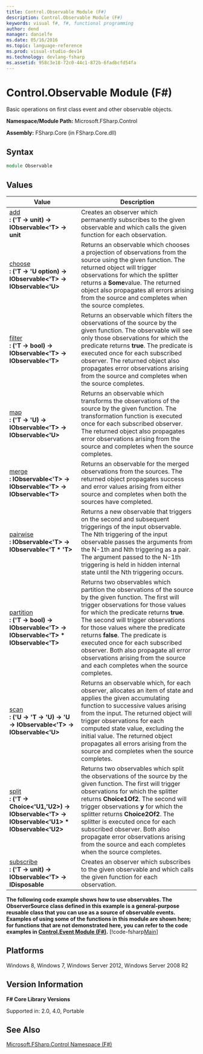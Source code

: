 ```yaml
---
title: Control.Observable Module (F#)
description: Control.Observable Module (F#)
keywords: visual f#, f#, functional programming
author: dend
manager: danielfe
ms.date: 05/16/2016
ms.topic: language-reference
ms.prod: visual-studio-dev14
ms.technology: devlang-fsharp
ms.assetid: 958c3e18-72c0-44c1-872b-6fadbcfd54fa 
---
```


# Control.Observable Module (F#)

Basic operations on first class event and other observable objects.

**Namespace/Module Path:** Microsoft.FSharp.Control

**Assembly:** FSharp.Core (in FSharp.Core.dll)


## Syntax

```fsharp
module Observable
```

## Values


|Value|Description|
|-----|-----------|
|[add](https://msdn.microsoft.com/library/f4723e85-4fd0-41e5-b31a-a6f2cf07c43a)<br />**: ('T -&gt; unit) -&gt; IObservable&lt;'T&gt; -&gt; unit**|Creates an observer which permanently subscribes to the given observable and which calls the given function for each observation.|
|[choose](https://msdn.microsoft.com/library/75191474-af8a-4eb8-bc39-34f0e55a4368)<br />**: ('T -&gt; 'U option) -&gt; IObservable&lt;'T&gt; -&gt; IObservable&lt;'U&gt;**|Returns an observable which chooses a projection of observations from the source using the given function. The returned object will trigger observations for which the splitter returns a **Some**value. The returned object also propagates all errors arising from the source and completes when the source completes.|
|[filter](https://msdn.microsoft.com/library/c7957b74-9d92-4a5d-9f0a-43b51179e6c8)<br />**: ('T -&gt; bool) -&gt; IObservable&lt;'T&gt; -&gt; IObservable&lt;'T&gt;**|Returns an observable which filters the observations of the source by the given function. The observable will see only those observations for which the predicate returns **true**. The predicate is executed once for each subscribed observer. The returned object also propagates error observations arising from the source and completes when the source completes.|
|[map](https://msdn.microsoft.com/library/e3274517-65e4-4c3c-aa9f-61a5c4ba1031)<br />**: ('T -&gt; 'U) -&gt; IObservable&lt;'T&gt; -&gt; IObservable&lt;'U&gt;**|Returns an observable which transforms the observations of the source by the given function. The transformation function is executed once for each subscribed observer. The returned object also propagates error observations arising from the source and completes when the source completes.|
|[merge](https://msdn.microsoft.com/library/33e40753-6895-41a8-acd5-85fcb4eb7524)<br />**: IObservable&lt;'T&gt; -&gt; IObservable&lt;'T&gt; -&gt; IObservable&lt;'T&gt;**|Returns an observable for the merged observations from the sources. The returned object propagates success and error values arising from either source and completes when both the sources have completed.|
|[pairwise](https://msdn.microsoft.com/library/62641615-858c-41f3-8bd3-bc5e71eec783)<br />**: IObservable&lt;'T&gt; -&gt; IObservable&lt;'T &#42; 'T&gt;**|Returns a new observable that triggers on the second and subsequent triggerings of the input observable. The Nth triggering of the input observable passes the arguments from the N-1th and Nth triggering as a pair. The argument passed to the N-1th triggering is held in hidden internal state until the Nth triggering occurs.|
|[partition](https://msdn.microsoft.com/library/31619722-11a8-498c-88e4-8be7591a2160)<br />**: ('T -&gt; bool) -&gt; IObservable&lt;'T&gt; -&gt; IObservable&lt;'T&gt; &#42; IObservable&lt;'T&gt;**|Returns two observables which partition the observations of the source by the given function. The first will trigger observations for those values for which the predicate returns **true**. The second will trigger observations for those values where the predicate returns **false**. The predicate is executed once for each subscribed observer. Both also propagate all error observations arising from the source and each completes when the source completes.|
|[scan](https://msdn.microsoft.com/library/a51f3116-1588-442a-b200-9e370155b9ff)<br />**: ('U -&gt; 'T -&gt; 'U) -&gt; 'U -&gt; IObservable&lt;'T&gt; -&gt; IObservable&lt;'U&gt;**|Returns an observable which, for each observer, allocates an item of state and applies the given accumulating function to successive values arising from the input. The returned object will trigger observations for each computed state value, excluding the initial value. The returned object propagates all errors arising from the source and completes when the source completes.|
|[split](https://msdn.microsoft.com/library/a628f66b-8712-4a5d-b9fc-ba2f323cb333)<br />**: ('T -&gt; Choice&lt;'U1,'U2&gt;) -&gt; IObservable&lt;'T&gt; -&gt; IObservable&lt;'U1&gt; &#42; IObservable&lt;'U2&gt;**|Returns two observables which split the observations of the source by the given function. The first will trigger observations for which the splitter returns **Choice1Of2**. The second will trigger observations **y** for which the splitter returns **Choice2Of2**. The splitter is executed once for each subscribed observer. Both also propagate error observations arising from the source and each completes when the source completes.|
|[subscribe](https://msdn.microsoft.com/library/19e66519-0b77-4396-8159-67ec47be0a63)<br />**: ('T -&gt; unit) -&gt; IObservable&lt;'T&gt; -&gt; IDisposable**|Creates an observer which subscribes to the given observable and which calls the given function for each observation.|
**The following code example shows how to use observables. The ObserverSource class defined in this example is a general-purpose reusable class that you can use as a source of observable events. Examples of using some of the functions in this module are shown here; for functions that are not demonstrated here, you can refer to the code examples in [Control.Event Module &#40;F&#35;&#41;](Control.Event-Module-%5BFSharp%5D.md).**
[!code-fsharp[Main](snippets/fsobservables/snippet1.fs)]
## Platforms
Windows 8, Windows 7, Windows Server 2012, Windows Server 2008 R2


## Version Information
**F# Core Library Versions**

Supported in: 2.0, 4.0, Portable

## See Also
[Microsoft.FSharp.Control Namespace &#40;F&#35;&#41;](Microsoft.FSharp.Control-Namespace-%5BFSharp%5D.md)